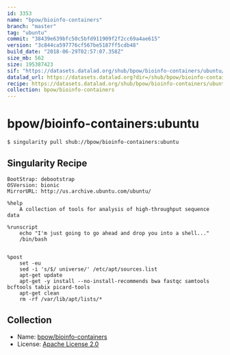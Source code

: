 ```yaml
---
id: 3353
name: "bpow/bioinfo-containers"
branch: "master"
tag: "ubuntu"
commit: "38439e639bfc50c5bfd911909f2f2cc69a4ae615"
version: "3c844ca597776cf567be5187ff5cdb48"
build_date: "2018-06-29T02:57:07.358Z"
size_mb: 562
size: 195387423
sif: "https://datasets.datalad.org/shub/bpow/bioinfo-containers/ubuntu/2018-06-29-38439e63-3c844ca5/3c844ca597776cf567be5187ff5cdb48.simg"
datalad_url: https://datasets.datalad.org?dir=/shub/bpow/bioinfo-containers/ubuntu/2018-06-29-38439e63-3c844ca5/
recipe: https://datasets.datalad.org/shub/bpow/bioinfo-containers/ubuntu/2018-06-29-38439e63-3c844ca5/Singularity
collection: bpow/bioinfo-containers
---
```


# bpow/bioinfo-containers:ubuntu

```bash
$ singularity pull shub://bpow/bioinfo-containers:ubuntu
```

## Singularity Recipe

```singularity
BootStrap: debootstrap
OSVersion: bionic
MirrorURL: http://us.archive.ubuntu.com/ubuntu/

%help
	A collection of tools for analysis of high-throughput sequence data

%runscript
    echo "I'm just going to go ahead and drop you into a shell..."
	/bin/bash


%post
    set -eu
    sed -i 's/$/ universe/' /etc/apt/sources.list
    apt-get update
    apt-get -y install --no-install-recommends bwa fastqc samtools bcftools tabix picard-tools
    apt-get clean
	rm -rf /var/lib/apt/lists/*
```

## Collection

 - Name: [bpow/bioinfo-containers](https://github.com/bpow/bioinfo-containers)
 - License: [Apache License 2.0](https://api.github.com/licenses/apache-2.0)

